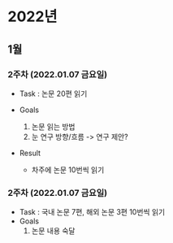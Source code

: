 # 2022년

## 1월

### 2주차 (2022.01.07 금요일)
* Task : 논문 20편 읽기
* Goals
  1. 논문 읽는 방법
  2. 눈 연구 방향/흐름 -> 연구 제안?

* Result
  * 차주에 논문 10번씩 읽기

### 2주차 (2022.01.07 금요일)
* Task : 국내 논문 7편, 해외 논문 3편 10번씩 읽기
* Goals
  1. 논문 내용 숙달
